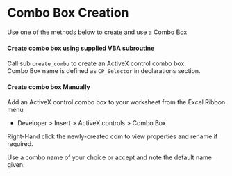 # Combo Box Creation

Use one of the methods below to create and use a Combo Box

#### Create combo box using supplied VBA subroutine  

Call sub `create_combo` to create an ActiveX control combo box.  
Combo Box name is defined as `CP_Selector` in declarations section. 


#### Create combo box Manually

Add an ActiveX control combo box to your worksheet from the Excel Ribbon menu  
 * Developer > Insert > ActiveX controls > Combo Box

Right-Hand click the newly-created com to view properties and rename if required. 

Use a combo name of your choice or accept and note the default name given.


### 

